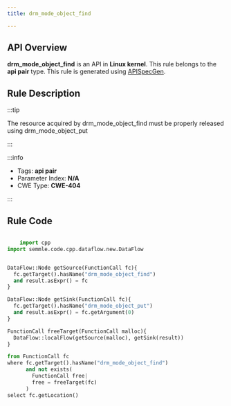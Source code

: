 ```yaml
---
title: drm_mode_object_find

---
```



## API Overview
**drm_mode_object_find** is an API in **Linux kernel**. This rule belongs to the **api pair** type. This rule is generated using [APISpecGen](../../tools/APISpecGen).
## Rule Description

:::tip

The resource acquired by drm_mode_object_find must be properly released using drm_mode_object_put

:::

:::info

- Tags: **api pair**
- Parameter Index: **N/A**
- CWE Type: **CWE-404**

:::

## Rule Code
```python

    import cpp
import semmle.code.cpp.dataflow.new.DataFlow


DataFlow::Node getSource(FunctionCall fc){
  fc.getTarget().hasName("drm_mode_object_find")
  and result.asExpr() = fc
}

DataFlow::Node getSink(FunctionCall fc){
  fc.getTarget().hasName("drm_mode_object_put")
  and result.asExpr() = fc.getArgument(0)
}

FunctionCall freeTarget(FunctionCall malloc){
  DataFlow::localFlow(getSource(malloc), getSink(result))
}

from FunctionCall fc
where fc.getTarget().hasName("drm_mode_object_find")
      and not exists(
        FunctionCall free| 
        free = freeTarget(fc)
      )
select fc.getLocation()

    
```
